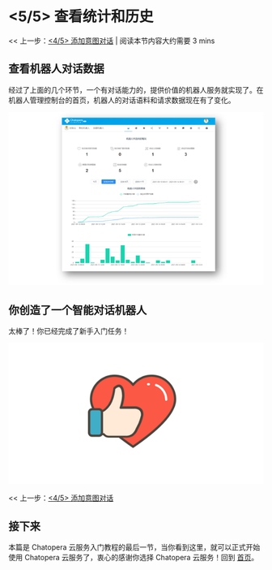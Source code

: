 <!-- markup:blank-line -->
# <5/5> 查看统计和历史 <!-- markup:skip-line -->

<< 上一步：[<4/5> 添加意图对话](/products/chatbot-platform/tutorials/4-add-intent.html) | <i class="glyphicon glyphicon-time"></i>阅读本节内容大约需要 3 mins

## 查看机器人对话数据

经过了上面的几个环节，一个有对话能力的，提供价值的机器人服务就实现了。在机器人管理控制台的首页，机器人的对话语料和请求数据现在有了变化。

![查看机器人对话数据](../../../images/products/platform/screenshot-20210914-080228.png)

## 你创造了一个智能对话机器人

太棒了！你已经完成了新手入门任务！

![点赞](../../../images/products/platform/love-20210914-114743.png)

<< 上一步：[<4/5> 添加意图对话](/products/chatbot-platform/tutorials/4-add-intent.html)

<!-- markup:markdown-end -->

## 接下来

本篇是 Chatopera 云服务入门教程的最后一节，当你看到这里，就可以正式开始使用 Chatopera 云服务了，衷心的感谢你选择 Chatopera 云服务！回到 [首页](https://docs.chatopera.com/products/chatbot-platform/index.html)。
